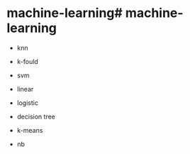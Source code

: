 # machine-learning# machine-learning

 - knn

 - k-fould

 - svm

 - linear 

 - logistic

 - decision tree

 - k-means

 - nb
